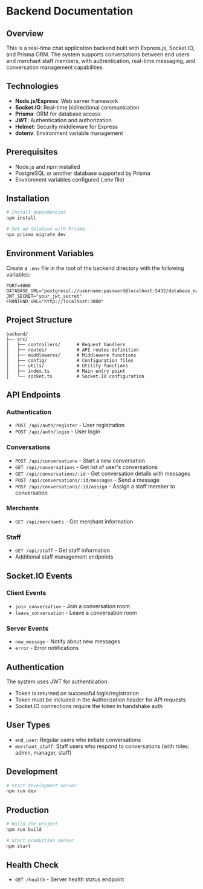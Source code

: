 # Backend Documentation

## Overview
This is a real-time chat application backend built with Express.js, Socket.IO, and Prisma ORM. The system supports conversations between end users and merchant staff members, with authentication, real-time messaging, and conversation management capabilities.

## Technologies
- **Node.js/Express**: Web server framework
- **Socket.IO**: Real-time bidirectional communication
- **Prisma**: ORM for database access
- **JWT**: Authentication and authorization
- **Helmet**: Security middleware for Express
- **dotenv**: Environment variable management

## Prerequisites
- Node.js and npm installed
- PostgreSQL or another database supported by Prisma
- Environment variables configured (.env file)

## Installation

```bash
# Install dependencies
npm install

# Set up database with Prisma
npx prisma migrate dev
```

## Environment Variables

Create a `.env` file in the root of the backend directory with the following variables:

```
PORT=4000
DATABASE_URL="postgresql://username:password@localhost:5432/database_name"
JWT_SECRET="your_jwt_secret"
FRONTEND_URL="http://localhost:3000"
```

## Project Structure

```
backend/
├── src/
│   ├── controllers/      # Request handlers
│   ├── routes/           # API routes definition
│   ├── middlewares/      # Middleware functions
│   ├── config/           # Configuration files
│   ├── utils/            # Utility functions
│   ├── index.ts          # Main entry point
│   └── socket.ts         # Socket.IO configuration
```

## API Endpoints

### Authentication
- `POST /api/auth/register` - User registration
- `POST /api/auth/login` - User login

### Conversations
- `POST /api/conversations` - Start a new conversation
- `GET /api/conversations` - Get list of user's conversations
- `GET /api/conversations/:id` - Get conversation details with messages
- `POST /api/conversations/:id/messages` - Send a message
- `POST /api/conversations/:id/assign` - Assign a staff member to conversation

### Merchants
- `GET /api/merchants` - Get merchant information

### Staff
- `GET /api/staff` - Get staff information
- Additional staff management endpoints

## Socket.IO Events

### Client Events
- `join_conversation` - Join a conversation room
- `leave_conversation` - Leave a conversation room

### Server Events
- `new_message` - Notify about new messages
- `error` - Error notifications

## Authentication

The system uses JWT for authentication:
- Token is returned on successful login/registration
- Token must be included in the Authorization header for API requests
- Socket.IO connections require the token in handshake auth

## User Types
- `end_user`: Regular users who initiate conversations
- `merchant_staff`: Staff users who respond to conversations (with roles: admin, manager, staff)

## Development

```bash
# Start development server
npm run dev
```

## Production

```bash
# Build the project
npm run build

# Start production server
npm start
```

## Health Check
- `GET /health` - Server health status endpoint
